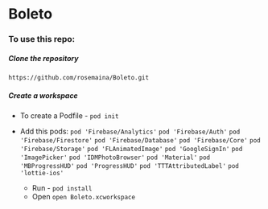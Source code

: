 # Boleto

### To use this repo:

##### Clone the repository
`https://github.com/rosemaina/Boleto.git`

##### Create a workspace
* To create a Podfile - `pod init`
* Add this pods:
`pod 'Firebase/Analytics'`
`pod 'Firebase/Auth'`
`pod 'Firebase/Firestore'`
 `pod 'Firebase/Database'`
  `pod 'Firebase/Core'`
  `pod 'Firebase/Storage'`
  `pod 'FLAnimatedImage'`
  `pod 'GoogleSignIn'`
  `pod 'ImagePicker'`
 `pod 'IDMPhotoBrowser'`
  `pod 'Material'`
  `pod 'MBProgressHUD'`
  `pod 'ProgressHUD'`
  `pod 'TTTAttributedLabel'`
  `pod 'lottie-ios'`
  
  * Run - `pod install`
  * Open `open Boleto.xcworkspace`

